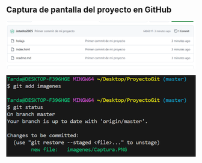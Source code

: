 ## Captura de pantalla del proyecto en GitHub 
![algo](./imagenes/Captura.PNG "algo2")

![Imagen de el proyecto en GitHub](.\imagenes\Captura2.PNG)
